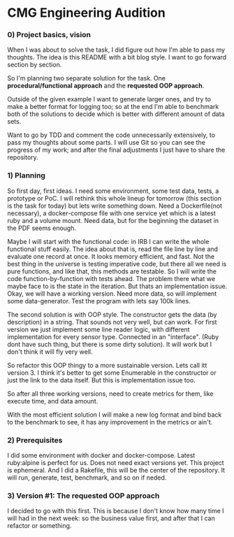 # CMG Engineering Audition

### 0) Project basics, vision
When I was about to solve the task, I did figure out how I'm able to pass my thoughts. The idea is this README with a bit blog style. I want to go forward section by section.

So I'm planning two separate solution for the task. One **procedural/functional approach** and the **requested OOP approach**.

Outside of the given example I want to generate larger ones, and try to make a better format for logging too; so at the end I'm able to benchmark both of the solutions to decide which is better with different amount of data sets.

Want to go by TDD and comment the code unnecessarily extensively, to pass my thoughts about some parts. I will use Git so you can see the progress of my work; and after the final adjustments I just have to share the repository.

### 1) Planning
So first day, first ideas. I need some environment, some test data, tests, a prototype or PoC.
I will rethink this whole lineup for tomorrow (this section is the task for today) but lets write something down.
Need a Dockerfile(not necessary), a docker-compose file with one service yet which is a latest ruby and a volume mount. 
Need data, but for the beginning the dataset in the PDF seems enough.

Maybe I will start with the functional code: in IRB I can write the whole functional stuff easily.
The idea about that is, read the file line by line and evaluate one record at once. It looks memory efficient, and fast.
Not the best thing in the universe is testing imperative code, but there all we need is pure functions, and like that, this methods are testable.
So I will write the code function-by-function with tests ahead.
The problem there what we maybe face to is the state in the iteration. But thats an implementation issue.
Okay, we will have a working version. Need more data, so will implement some data-generator.
Test the program with lets say 100k lines.

The second solution is with OOP style. The constructor gets the data (by description) in a string. That sounds not very well, but can work.
For first version we just implement some line reader logic, with different implementation for every sensor type. Connected in an "interface". (Ruby dont have such thing, but there is some dirty solution).
It will work but I don't think it will fly very well.

So refactor this OOP thingy to a more sustainable version. Lets call itt version 3.
I think it's better to get some Enumerable in the constructor or just the link to the data itself.
But this is implementation issue too.

So after all three working versions, need to create metrics for them, like execute time, and data amount.

With the most efficient solution I will make a new log format and bind back to the benchmark to see, it has any improvement in the metrics or ain't.

### 2) Prerequisites
I did some environment with docker and docker-compose. Latest ruby:alpine is perfect for us.
Does not need exact versions yet. This project is ephemeral.
And I did a Rakefile, this will be the center of the repository.
It will run, generate, test, benchmark, and so on if neded.

### 3) Version #1: The requested OOP approach
I decided to go with this first. This is because I don't know how many time I will had in the next week: so the business value first, and after that I can refactor or something.
